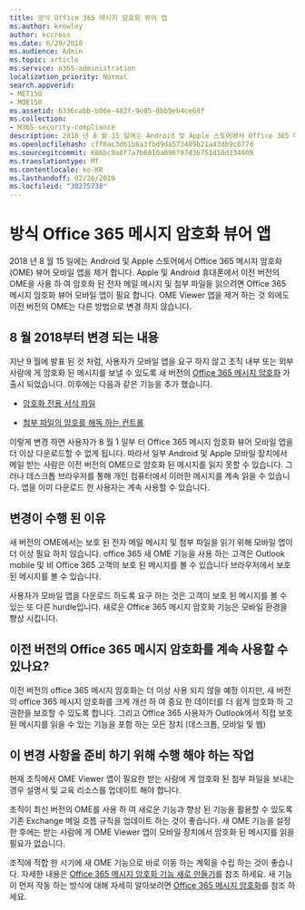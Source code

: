 ```yaml
---
title: 방식 Office 365 메시지 암호화 뷰어 앱
ms.author: krowley
author: kccross
ms.date: 6/29/2018
ms.audience: Admin
ms.topic: article
ms.service: o365-administration
localization_priority: Normal
search.appverid:
- MET150
- MOE150
ms.assetid: 6336cabb-b06e-402f-9e85-8bb9eb4ce68f
ms.collection:
- M365-security-compliance
description: 2018 년 8 월 15 일에는 Android 및 Apple 스토어에서 Office 365 메시지 암호화 (OME) 뷰어 모바일 앱을 제거 합니다. Apple 및 Android 휴대폰에서 이전 버전의 OME을 사용 하 여 암호화 된 전자 메일 메시지 및 첨부 파일을 읽으려면 Office 365 메시지 암호화 뷰어 모바일 앱이 필요 합니다. OME Viewer 앱을 제거 하는 것 외에도 이전 버전의 OME는 다른 방법으로 변경 하지 않습니다.
ms.openlocfilehash: cff8ac3d61b6a3fbd9da573489b21a43db9c677d
ms.sourcegitcommit: 686bc9a8f7a7b6810a096f07d36751d10d334409
ms.translationtype: MT
ms.contentlocale: ko-KR
ms.lasthandoff: 02/26/2019
ms.locfileid: "30275738"
---
```

# <a name="deprecating-office-365-message-encryption-viewer-app"></a>방식 Office 365 메시지 암호화 뷰어 앱

2018 년 8 월 15 일에는 Android 및 Apple 스토어에서 Office 365 메시지 암호화 (OME) 뷰어 모바일 앱을 제거 합니다. Apple 및 Android 휴대폰에서 이전 버전의 OME을 사용 하 여 암호화 된 전자 메일 메시지 및 첨부 파일을 읽으려면 Office 365 메시지 암호화 뷰어 모바일 앱이 필요 합니다. OME Viewer 앱을 제거 하는 것 외에도 이전 버전의 OME는 다른 방법으로 변경 하지 않습니다.
  
## <a name="changes-beginning-august-2018"></a>8 월 2018부터 변경 되는 내용

지난 9 월에 발표 된 것 처럼, 사용자가 모바일 앱을 요구 하지 않고 조직 내부 또는 외부 사람에 게 암호화 된 메시지를 보낼 수 있도록 새 버전의 [Office 365 메시지 암호화](https://aka.ms/ome2017) 가 출시 되었습니다. 이후에는 다음과 같은 기능을 추가 했습니다. 
  
- [암호화 전용 서식 파일](https://aka.ms/encryptonly)
    
- [첨부 파일의 암호를 해독 하는 컨트롤](https://techcommunity.microsoft.com/t5/Security-Privacy-and-Compliance/Admin-control-for-attachments-now-available-in-Office-365/ba-p/204007)
    
이렇게 변경 하면 사용자가 8 월 1 일부 터 Office 365 메시지 암호화 뷰어 모바일 앱을 더 이상 다운로드할 수 없게 됩니다. 따라서 일부 Android 및 Apple 모바일 장치에서 메일 받는 사람은 이전 버전의 OME으로 암호화 된 메시지를 읽지 못할 수 있습니다. 그러나 데스크톱 브라우저를 통해 개인 컴퓨터에서 이러한 메시지를 계속 읽을 수 있습니다. 앱을 이미 다운로드 한 사용자는 계속 사용할 수 있습니다.
  
## <a name="why-this-change-was-made"></a>변경이 수행 된 이유

새 버전의 OME에서는 보호 된 전자 메일 메시지 및 첨부 파일을 읽기 위해 모바일 앱이 더 이상 필요 하지 않습니다. office 365 새 OME 기능을 사용 하는 고객은 Outlook mobile 및 비 Office 365 고객의 보호 된 메시지를 볼 수 있습니다 브라우저에서 보호 된 메시지를 볼 수 있습니다.
  
사용자가 모바일 앱을 다운로드 하도록 요구 하는 것은 고객이 보호 된 메시지를 볼 수 있는 또 다른 hurdle입니다. 새로운 Office 365 메시지 암호화 기능은 모바일 환경을 향상 시킵니다.
  
## <a name="can-i-still-use-the-previous-version-of-office-365-message-encryption"></a>이전 버전의 Office 365 메시지 암호화를 계속 사용할 수 있나요?

이전 버전의 office 365 메시지 암호화는 더 이상 사용 되지 않을 예정 이지만, 새 버전의 office 365 메시지 암호화를 크게 개선 하 여 중요 한 데이터를 더 쉽게 암호화 하 고 권한을 보호할 수 있도록 합니다. 그리고 Office 365 사용자가 Outlook에서 직접 보호 된 메시지를 읽을 수 있는 기능을 포함 하는 모든 장치 (데스크톱, 모바일 및 웹) 
  
## <a name="what-do-i-need-to-do-to-prepare-for-this-change"></a>이 변경 사항을 준비 하기 위해 수행 해야 하는 작업

현재 조직에서 OME Viewer 앱이 필요한 받는 사람에 게 암호화 된 첨부 파일을 보내는 경우 설명서 및 교육 리소스를 업데이트 해야 합니다.
  
조직이 최신 버전의 OME를 사용 하 여 새로운 기능과 향상 된 기능을 활용할 수 있도록 기존 Exchange 메일 흐름 규칙을 업데이트 하는 것이 좋습니다. 새 OME 기능을 설정한 후에는 받는 사람에 게 OME Viewer 앱이 모바일 장치에서 암호화 된 메시지를 읽을 필요가 없습니다.
  
조직에 적합 한 시기에 새 OME 기능으로 바로 이동 하는 계획을 수립 하는 것이 좋습니다. 자세한 내용은 [Office 365 메시지 암호화 기능 새로 만들기](set-up-new-message-encryption-capabilities.md)를 참조 하세요. 새 기능이 먼저 작동 하는 방식에 대해 자세히 알아보려면 [Office 365 메시지 암호화](ome.md)를 참조 하세요.
  

